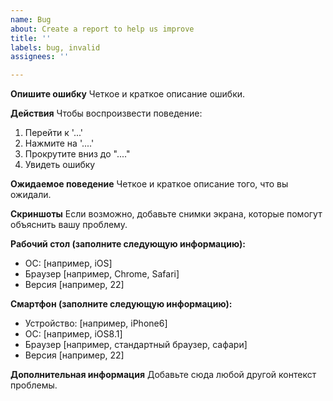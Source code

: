 ```yaml
---
name: Bug
about: Create a report to help us improve
title: ''
labels: bug, invalid
assignees: ''

---
```


**Опишите ошибку**
Четкое и краткое описание ошибки.

**Действия**
Чтобы воспроизвести поведение:
 1. Перейти к '...'
 2. Нажмите на '....'
 3. Прокрутите вниз до "...."
 4. Увидеть ошибку

**Ожидаемое поведение**
Четкое и краткое описание того, что вы ожидали.

**Скриншоты**
Если возможно, добавьте снимки экрана, которые помогут объяснить вашу проблему.

**Рабочий стол (заполните следующую информацию):**
 - ОС: [например, iOS]
 - Браузер [например, Chrome, Safari]
 - Версия [например, 22]

**Смартфон (заполните следующую информацию):**
 - Устройство: [например, iPhone6]
 - ОС: [например, iOS8.1]
 - Браузер [например, стандартный браузер, сафари]
 - Версия [например, 22]

**Дополнительная информация**
Добавьте сюда любой другой контекст проблемы.
